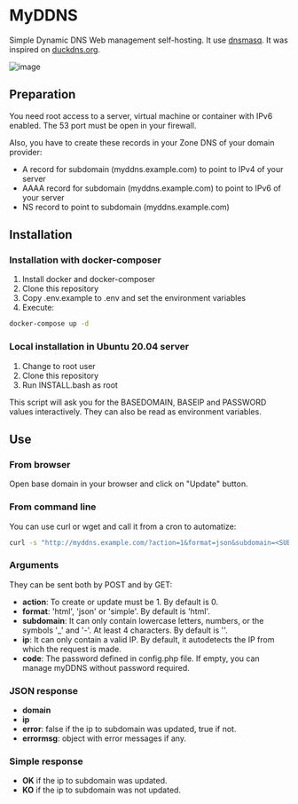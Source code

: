 # MyDDNS

Simple Dynamic DNS Web management self-hosting. It use [dnsmasq](https://en.wikipedia.org/wiki/Dnsmasq). It was inspired on [duckdns.org](http://www.duckdns.org).

![image](https://user-images.githubusercontent.com/1895563/133020249-1c2d59c0-a32f-43fe-a1a5-666131d0d188.png)


## Preparation

You need root access to a server, virtual machine or container with IPv6 enabled. The 53 port must be open in your firewall.

Also, you have to create these records in your Zone DNS of your domain provider:

- A record for subdomain (myddns.example.com) to point to IPv4 of your server
- AAAA record for subdomain (myddns.example.com) to point to IPv6 of your server
- NS record to point to subdomain (myddns.example.com)

## Installation

### Installation with docker-composer

1. Install docker and docker-composer
2. Clone this repository
3. Copy .env.example to .env and set the environment variables
4. Execute:
```bash
docker-compose up -d
``` 

### Local installation in Ubuntu 20.04 server

1. Change to root user
2. Clone this repository
3. Run INSTALL.bash as root

This script will ask you for the BASEDOMAIN, BASEIP and PASSWORD values ​​interactively. They can also be read as environment variables.

## Use

### From browser

Open base domain in your browser and click on "Update" button.

### From command line

You can use curl or wget and call it from a cron to automatize:

```bash
curl -s "http://myddns.example.com/?action=1&format=json&subdomain=<SUBDOMAIN>&code=<PASSWORD>"
```

### Arguments

They can be sent both by POST and by GET:

- **action**: To create or update must be 1. By default is 0.
- **format**: 'html', 'json' or 'simple'. By default is 'html'.
- **subdomain**: It can only contain lowercase letters, numbers, or the symbols '_' and '-'. At least 4 characters. By default is ''.
- **ip**: It can only contain a valid IP. By default, it autodetects the IP from which the request is made.
- **code**: The password defined in config.php file. If empty, you can manage myDDNS without password required.

### JSON response

- **domain**
- **ip**
- **error**: false if the ip to subdomain was updated, true if not.
- **errormsg**: object with error messages if any.

### Simple response

- **OK** if the ip to subdomain was updated.
- **KO** if the ip to subdomain was not updated.
